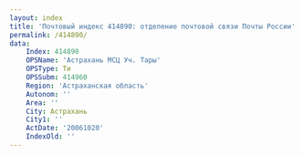 ```yaml
---
layout: index
title: 'Почтовый индекс 414890: отделение почтовой связи Почты России'
permalink: /414890/
data:
    Index: 414890
    OPSName: 'Астрахань МСЦ Уч. Тары'
    OPSType: Ти
    OPSSubm: 414960
    Region: 'Астраханская область'
    Autonom: ''
    Area: ''
    City: Астрахань
    City1: ''
    ActDate: '20061020'
    IndexOld: ''
---
```

